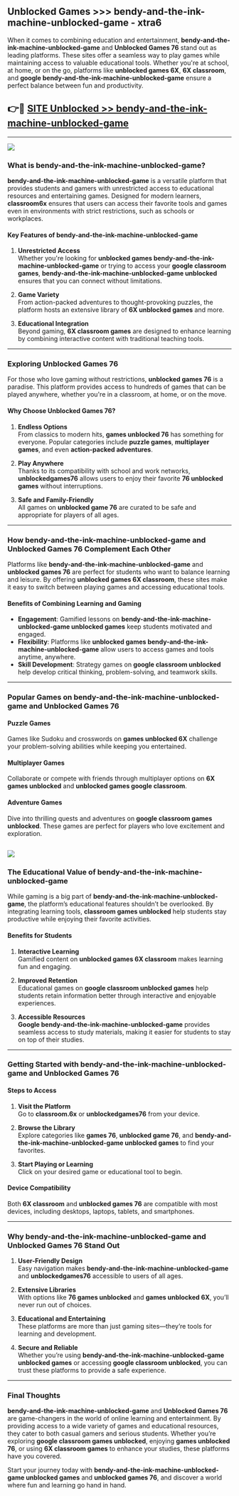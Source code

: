 ## Unblocked Games >>> bendy-and-the-ink-machine-unblocked-game - xtra6 

When it comes to combining education and entertainment, **bendy-and-the-ink-machine-unblocked-game** and **Unblocked Games 76** stand out as leading platforms. These sites offer a seamless way to play games while maintaining access to valuable educational tools. Whether you're at school, at home, or on the go, platforms like **unblocked games 6X**, **6X classroom**, and **google bendy-and-the-ink-machine-unblocked-game** ensure a perfect balance between fun and productivity.
## 👉🔴 [SITE Unblocked >> bendy-and-the-ink-machine-unblocked-game](http://unblockedgames.edu.pl?title=bendy-and-the-ink-machine-unblocked-game&ref=24J)
---
<a href="http://unblockedgames.edu.pl?title=bendy-and-the-ink-machine-unblocked-game&ref=24J/"><img src="https://github.com/user-attachments/assets/438f12ca-57a4-47a3-8ead-c64da593a1e5"/></a>
### What is bendy-and-the-ink-machine-unblocked-game?  

**bendy-and-the-ink-machine-unblocked-game** is a versatile platform that provides students and gamers with unrestricted access to educational resources and entertaining games. Designed for modern learners, **classroom6x** ensures that users can access their favorite tools and games even in environments with strict restrictions, such as schools or workplaces.  

#### Key Features of bendy-and-the-ink-machine-unblocked-game  

1. **Unrestricted Access**  
   Whether you're looking for **unblocked games bendy-and-the-ink-machine-unblocked-game** or trying to access your **google classroom games**, **bendy-and-the-ink-machine-unblocked-game unblocked** ensures that you can connect without limitations.  

2. **Game Variety**  
   From action-packed adventures to thought-provoking puzzles, the platform hosts an extensive library of **6X unblocked games** and more.  

3. **Educational Integration**  
   Beyond gaming, **6X classroom games** are designed to enhance learning by combining interactive content with traditional teaching tools.  



---

### Exploring Unblocked Games 76  

For those who love gaming without restrictions, **unblocked games 76** is a paradise. This platform provides access to hundreds of games that can be played anywhere, whether you're in a classroom, at home, or on the move.  

#### Why Choose Unblocked Games 76?  

1. **Endless Options**  
   From classics to modern hits, **games unblocked 76** has something for everyone. Popular categories include **puzzle games**, **multiplayer games**, and even **action-packed adventures**.  

2. **Play Anywhere**  
   Thanks to its compatibility with school and work networks, **unblockedgames76** allows users to enjoy their favorite **76 unblocked games** without interruptions.  

3. **Safe and Family-Friendly**  
   All games on **unblocked game 76** are curated to be safe and appropriate for players of all ages.  

---

### How bendy-and-the-ink-machine-unblocked-game and Unblocked Games 76 Complement Each Other  

Platforms like **bendy-and-the-ink-machine-unblocked-game** and **unblocked games 76** are perfect for students who want to balance learning and leisure. By offering **unblocked games 6X classroom**, these sites make it easy to switch between playing games and accessing educational tools.  

#### Benefits of Combining Learning and Gaming  

- **Engagement**: Gamified lessons on **bendy-and-the-ink-machine-unblocked-game unblocked games** keep students motivated and engaged.  
- **Flexibility**: Platforms like **unblocked games bendy-and-the-ink-machine-unblocked-game** allow users to access games and tools anytime, anywhere.  
- **Skill Development**: Strategy games on **google classroom unblocked** help develop critical thinking, problem-solving, and teamwork skills.  

---

### Popular Games on bendy-and-the-ink-machine-unblocked-game and Unblocked Games 76  

#### Puzzle Games  

Games like Sudoku and crosswords on **games unblocked 6X** challenge your problem-solving abilities while keeping you entertained.  

#### Multiplayer Games  

Collaborate or compete with friends through multiplayer options on **6X games unblocked** and **unblocked games google classroom**.  

#### Adventure Games  

Dive into thrilling quests and adventures on **google classroom games unblocked**. These games are perfect for players who love excitement and exploration.  

<a href="http://download.freeplayer.one?title=bendy-and-the-ink-machine-unblocked-game&ref=23D/"><img src="https://github.com/user-attachments/assets/fe0c3e91-c8e1-489c-acf0-e2f614c12fb8"/></a>
---

### The Educational Value of bendy-and-the-ink-machine-unblocked-game  

While gaming is a big part of **bendy-and-the-ink-machine-unblocked-game**, the platform’s educational features shouldn’t be overlooked. By integrating learning tools, **classroom games unblocked** help students stay productive while enjoying their favorite activities.  

#### Benefits for Students  

1. **Interactive Learning**  
   Gamified content on **unblocked games 6X classroom** makes learning fun and engaging.  

2. **Improved Retention**  
   Educational games on **google classroom unblocked games** help students retain information better through interactive and enjoyable experiences.  

3. **Accessible Resources**  
   **Google bendy-and-the-ink-machine-unblocked-game** provides seamless access to study materials, making it easier for students to stay on top of their studies.  

---

### Getting Started with bendy-and-the-ink-machine-unblocked-game and Unblocked Games 76  

#### Steps to Access  

1. **Visit the Platform**  
   Go to **classroom.6x** or **unblockedgames76** from your device.  

2. **Browse the Library**  
   Explore categories like **games 76**, **unblocked game 76**, and **bendy-and-the-ink-machine-unblocked-game unblocked games** to find your favorites.  

3. **Start Playing or Learning**  
   Click on your desired game or educational tool to begin.  

#### Device Compatibility  

Both **6X classroom** and **unblocked games 76** are compatible with most devices, including desktops, laptops, tablets, and smartphones.  

---

### Why bendy-and-the-ink-machine-unblocked-game and Unblocked Games 76 Stand Out  

1. **User-Friendly Design**  
   Easy navigation makes **bendy-and-the-ink-machine-unblocked-game** and **unblockedgames76** accessible to users of all ages.  

2. **Extensive Libraries**  
   With options like **76 games unblocked** and **games unblocked 6X**, you’ll never run out of choices.  

3. **Educational and Entertaining**  
   These platforms are more than just gaming sites—they’re tools for learning and development.  

4. **Secure and Reliable**  
   Whether you’re using **bendy-and-the-ink-machine-unblocked-game unblocked games** or accessing **google classroom unblocked**, you can trust these platforms to provide a safe experience.  

---

### Final Thoughts  

**bendy-and-the-ink-machine-unblocked-game** and **Unblocked Games 76** are game-changers in the world of online learning and entertainment. By providing access to a wide variety of games and educational resources, they cater to both casual gamers and serious students. Whether you’re exploring **google classroom games unblocked**, enjoying **games unblocked 76**, or using **6X classroom games** to enhance your studies, these platforms have you covered.  

Start your journey today with **bendy-and-the-ink-machine-unblocked-game unblocked games** and **unblocked games 76**, and discover a world where fun and learning go hand in hand.  